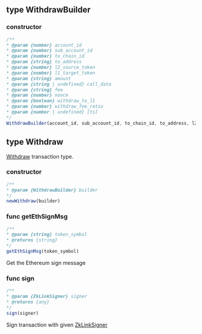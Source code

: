 ## type WithdrawBuilder

### constructor

```javascript
/**
* @param {number} account_id
* @param {number} sub_account_id
* @param {number} to_chain_id
* @param {string} to_address
* @param {number} l2_source_token
* @param {number} l1_target_token
* @param {string} amount
* @param {string | undefined} call_data
* @param {string} fee
* @param {number} nonce
* @param {boolean} withdraw_to_l1
* @param {number} withdraw_fee_ratio
* @param {number | undefined} [ts]
*/
WithdrawBuilder(account_id, sub_account_id, to_chain_id, to_address, l2_source_token, l1_target_token, amount, call_data, fee, nonce, withdraw_to_l1, withdraw_fee_ratio, ts)
```

## type Withdraw
[Withdraw](../../../api-and-sdk/data-types/transaction/withdraw.md) transaction type.

### constructor

```javascript
/**
* @param {WithdrawBuilder} builder
*/
newWithdraw(builder)
```

### func getEthSignMsg

```javascript
/**
* @param {string} token_symbol
* @returns {string}
*/
getEthSignMsg(token_symbol)
```

Get the Ethereum sign message

### func sign

```javascript
/**
* @param {ZkLinkSigner} signer
* @returns {any}
*/
sign(signer)
```

Sign transaction with given [ZkLinkSigner](../signer.md#type-zklinksigner)

